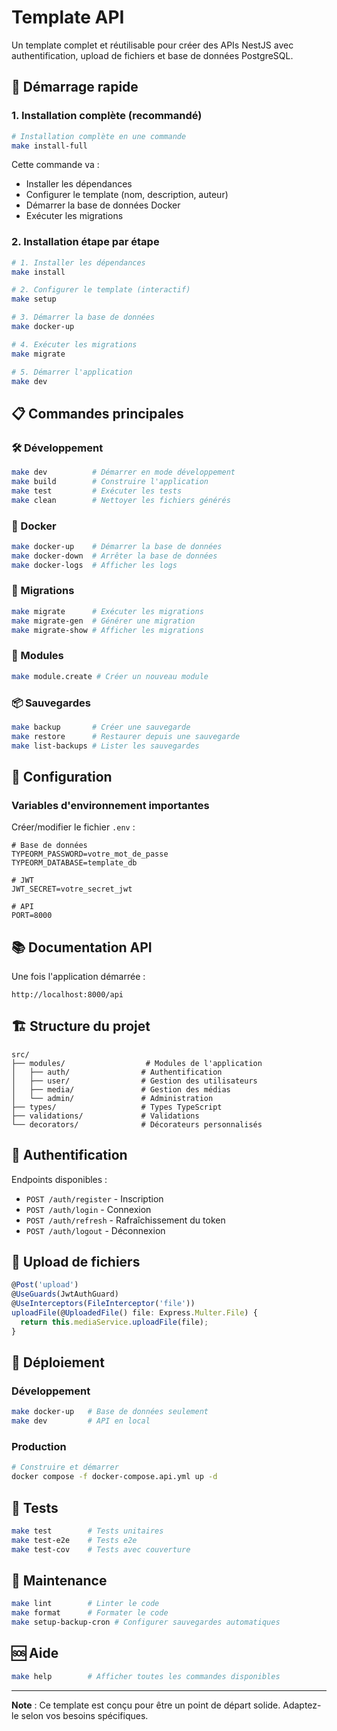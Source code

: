 # Template API

Un template complet et réutilisable pour créer des APIs NestJS avec authentification, upload de fichiers et base de données PostgreSQL.

## 🚀 Démarrage rapide

### 1. Installation complète (recommandé)

```bash
# Installation complète en une commande
make install-full
```

Cette commande va :

- Installer les dépendances
- Configurer le template (nom, description, auteur)
- Démarrer la base de données Docker
- Exécuter les migrations

### 2. Installation étape par étape

```bash
# 1. Installer les dépendances
make install

# 2. Configurer le template (interactif)
make setup

# 3. Démarrer la base de données
make docker-up

# 4. Exécuter les migrations
make migrate

# 5. Démarrer l'application
make dev
```

## 📋 Commandes principales

### 🛠️ Développement

```bash
make dev          # Démarrer en mode développement
make build        # Construire l'application
make test         # Exécuter les tests
make clean        # Nettoyer les fichiers générés
```

### 🐳 Docker

```bash
make docker-up    # Démarrer la base de données
make docker-down  # Arrêter la base de données
make docker-logs  # Afficher les logs
```

### 🔄 Migrations

```bash
make migrate      # Exécuter les migrations
make migrate-gen  # Générer une migration
make migrate-show # Afficher les migrations
```

### 📁 Modules

```bash
make module.create # Créer un nouveau module
```

### 📦 Sauvegardes

```bash
make backup       # Créer une sauvegarde
make restore      # Restaurer depuis une sauvegarde
make list-backups # Lister les sauvegardes
```

## 🔐 Configuration

### Variables d'environnement importantes

Créer/modifier le fichier `.env` :

```env
# Base de données
TYPEORM_PASSWORD=votre_mot_de_passe
TYPEORM_DATABASE=template_db

# JWT
JWT_SECRET=votre_secret_jwt

# API
PORT=8000
```

## 📚 Documentation API

Une fois l'application démarrée :

```
http://localhost:8000/api
```

## 🏗️ Structure du projet

```
src/
├── modules/                  # Modules de l'application
│   ├── auth/                # Authentification
│   ├── user/                # Gestion des utilisateurs
│   ├── media/               # Gestion des médias
│   └── admin/               # Administration
├── types/                   # Types TypeScript
├── validations/             # Validations
└── decorators/              # Décorateurs personnalisés
```

## 🔐 Authentification

Endpoints disponibles :

- `POST /auth/register` - Inscription
- `POST /auth/login` - Connexion
- `POST /auth/refresh` - Rafraîchissement du token
- `POST /auth/logout` - Déconnexion

## 📁 Upload de fichiers

```typescript
@Post('upload')
@UseGuards(JwtAuthGuard)
@UseInterceptors(FileInterceptor('file'))
uploadFile(@UploadedFile() file: Express.Multer.File) {
  return this.mediaService.uploadFile(file);
}
```

## 🐳 Déploiement

### Développement

```bash
make docker-up   # Base de données seulement
make dev         # API en local
```

### Production

```bash
# Construire et démarrer
docker compose -f docker-compose.api.yml up -d
```

## 🧪 Tests

```bash
make test        # Tests unitaires
make test-e2e    # Tests e2e
make test-cov    # Tests avec couverture
```

## 🔧 Maintenance

```bash
make lint        # Linter le code
make format      # Formater le code
make setup-backup-cron # Configurer sauvegardes automatiques
```

## 🆘 Aide

```bash
make help        # Afficher toutes les commandes disponibles
```

---

**Note** : Ce template est conçu pour être un point de départ solide. Adaptez-le selon vos besoins spécifiques.
